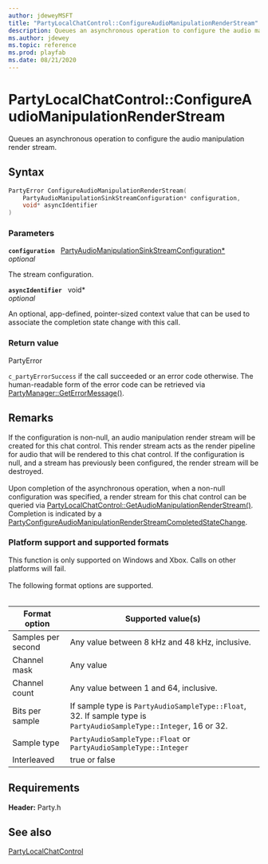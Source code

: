 ```yaml
---
author: jdeweyMSFT
title: "PartyLocalChatControl::ConfigureAudioManipulationRenderStream"
description: Queues an asynchronous operation to configure the audio manipulation render stream.
ms.author: jdewey
ms.topic: reference
ms.prod: playfab
ms.date: 08/21/2020
---
```


# PartyLocalChatControl::ConfigureAudioManipulationRenderStream  

Queues an asynchronous operation to configure the audio manipulation render stream.  

## Syntax  
  
```cpp
PartyError ConfigureAudioManipulationRenderStream(  
    PartyAudioManipulationSinkStreamConfiguration* configuration,  
    void* asyncIdentifier  
)  
```  
  
### Parameters  
  
**`configuration`** &nbsp; [PartyAudioManipulationSinkStreamConfiguration*](../../../structs/partyaudiomanipulationsinkstreamconfiguration.md)  
*optional*  
  
The stream configuration.  
  
**`asyncIdentifier`** &nbsp; void*  
*optional*  
  
An optional, app-defined, pointer-sized context value that can be used to associate the completion state change with this call.  
  
  
### Return value  
PartyError
  
```c_partyErrorSuccess``` if the call succeeded or an error code otherwise. The human-readable form of the error code can be retrieved via [PartyManager::GetErrorMessage()](../../PartyManager/methods/partymanager_geterrormessage.md).
  
## Remarks  
  
If the configuration is non-null, an audio manipulation render stream will be created for this chat control. This render stream acts as the render pipeline for audio that will be rendered to this chat control. If the configuration is null, and a stream has previously been configured, the render stream will be destroyed. <br /><br /> Upon completion of the asynchronous operation, when a non-null configuration was specified, a render stream for this chat control can be queried via [PartyLocalChatControl::GetAudioManipulationRenderStream()](partylocalchatcontrol_getaudiomanipulationrenderstream.md). Completion is indicated by a [PartyConfigureAudioManipulationRenderStreamCompletedStateChange](../../../structs/partyconfigureaudiomanipulationrenderstreamcompletedstatechange.md).   

### Platform support and supported formats

 This function is only supported on Windows and Xbox. Calls on other platforms will fail.   <br /><br /> The following format options are supported.   <br /><br />

| Format option | Supported value(s) |
| --- | --- |
| Samples per second | Any value between 8 kHz and 48 kHz, inclusive. |
| Channel mask | Any value |
| Channel count | Any value between 1 and 64, inclusive. |
| Bits per sample | If sample type is ```PartyAudioSampleType::Float```, 32. If sample type is ```PartyAudioSampleType::Integer```, 16 or 32. |
| Sample type | ```PartyAudioSampleType::Float``` or ```PartyAudioSampleType::Integer``` |
| Interleaved | true or false |
  
## Requirements  
  
**Header:** Party.h
  
## See also  
[PartyLocalChatControl](../partylocalchatcontrol.md)  

  
  
